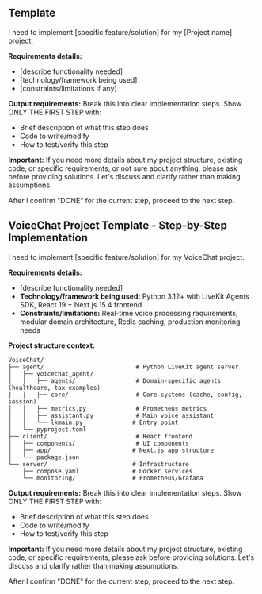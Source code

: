 ## Template

I need to implement [specific feature/solution] for my [Project name] project.

**Requirements details:**
- [describe functionality needed]
- [technology/framework being used]
- [constraints/limitations if any]

**Output requirements:**
Break this into clear implementation steps. Show ONLY THE FIRST STEP with:
- Brief description of what this step does
- Code to write/modify
- How to test/verify this step

**Important:** If you need more details about my project structure, existing code, or specific requirements, or not sure about anything, please ask before providing solutions. Let's discuss and clarify rather than making assumptions.

After I confirm "DONE" for the current step, proceed to the next step.


## VoiceChat Project Template - Step-by-Step Implementation

I need to implement [specific feature/solution] for my VoiceChat project.

**Requirements details:**

- [describe functionality needed]
- **Technology/framework being used:** Python 3.12+ with LiveKit Agents SDK, React 19 + Next.js 15.4 frontend
- **Constraints/limitations:** Real-time voice processing requirements, modular domain architecture, Redis caching, production monitoring needs

**Project structure context:**

```
VoiceChat/
├── agent/                          # Python LiveKit agent server
│   ├── voicechat_agent/
│   │   ├── agents/                 # Domain-specific agents (healthcare, tax examples)
│   │   ├── core/                   # Core systems (cache, config, session)
│   │   ├── metrics.py              # Prometheus metrics
│   │   ├── assistant.py            # Main voice assistant
│   │   └── lkmain.py              # Entry point
│   └── pyproject.toml
├── client/                         # React frontend
│   ├── components/                 # UI components
│   ├── app/                       # Next.js app structure
│   └── package.json
└── server/                        # Infrastructure
    ├── compose.yaml               # Docker services
    └── monitoring/                # Prometheus/Grafana
```

**Output requirements:** Break this into clear implementation steps. Show ONLY THE FIRST STEP with:

- Brief description of what this step does
- Code to write/modify
- How to test/verify this step

**Important:** If you need more details about my project structure, existing code, or specific requirements, please ask before providing solutions. Let's discuss and clarify rather than making assumptions.

After I confirm "DONE" for the current step, proceed to the next step.